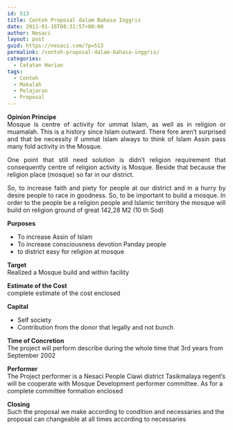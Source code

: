 ```yaml
---
id: 513
title: Contoh Proposal dalam Bahasa Inggris
date: 2011-01-16T08:31:57+00:00
author: Nesaci
layout: post
guid: https://nesaci.com/?p=513
permalink: /contoh-proposal-dalam-bahasa-inggris/
categories:
  - Catatan Harian
tags:
  - Contoh
  - Makalah
  - Pelajaran
  - Proposal
---
```

<p style="text-align: justify;">
  <strong>Opinion Principe</strong><br /> Mosque is centre of activity for ummat Islam, as well as in religion or muamalah. This is a history since Islam outward. There fore aren’t surprised and that be necessity if ummat Islam always to think of Islam Assin pass many fold activity in the Mosque.
</p>

<p style="text-align: justify;">
  One point that still need solution is didn’t religion requirement that consequently centre of religion activity is Mosque. Beside that because the religion place (mosque) so far in our district.
</p>

<p style="text-align: justify;">
  So, to increase faith and piety for people at our district and in a hurry by desire people to race in goodness. So, to be important to build a mosque. In order to the people be a religion people and Islamic territory the mosque will build on religion ground of great 142,28 M2 (10 th Sod)
</p>

**Purposes**

  * To increase Assin of Islam
  * To increase consciousness devotion Panday people
  * to district easy for religion at mosque

**Target**  
Realized a Mosque build and within facility

**Estimate of the Cost**  
complete estimate of the cost enclosed

**Capital**

  * Self society
  * Contribution from the donor that legally and not bunch

**Time of Concretion**  
The project will perform describe during the whole time that 3rd years from September 2002

**Performer**  
The Project performer is a Nesaci People Ciawi district Tasikmalaya regent’s will be cooperate with Mosque Development performer committee. As for a complete committee formation enclosed

**Closing**  
Such the proposal we make according to condition and necessaries and the proposal can changeable at all times according to necessaries